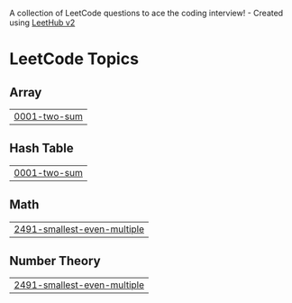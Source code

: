 A collection of LeetCode questions to ace the coding interview! - Created using [LeetHub v2](https://github.com/arunbhardwaj/LeetHub-2.0)
<!---LeetCode Topics Start-->
# LeetCode Topics
## Array
|  |
| ------- |
| [0001-two-sum](https://github.com/angadkt/leetcode/tree/master/0001-two-sum) |
## Hash Table
|  |
| ------- |
| [0001-two-sum](https://github.com/angadkt/leetcode/tree/master/0001-two-sum) |
## Math
|  |
| ------- |
| [2491-smallest-even-multiple](https://github.com/angadkt/leetcode/tree/master/2491-smallest-even-multiple) |
## Number Theory
|  |
| ------- |
| [2491-smallest-even-multiple](https://github.com/angadkt/leetcode/tree/master/2491-smallest-even-multiple) |
<!---LeetCode Topics End-->